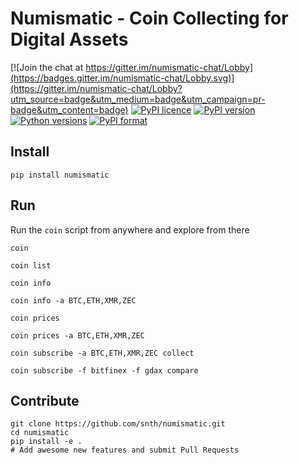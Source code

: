 # Numismatic - Coin Collecting for Digital Assets

[![Join the chat at https://gitter.im/numismatic-chat/Lobby](https://badges.gitter.im/numismatic-chat/Lobby.svg)](https://gitter.im/numismatic-chat/Lobby?utm_source=badge&utm_medium=badge&utm_campaign=pr-badge&utm_content=badge) 
[![PyPI licence](https://img.shields.io/pypi/l/numismatic.svg)]()
[![PyPI version](https://img.shields.io/pypi/v/numismatic.svg)]()
[![Python versions](https://img.shields.io/pypi/pyversions/numismatic.svg)]()
[![PyPI format](https://img.shields.io/pypi/format/numismatic.svg)]()

## Install

    pip install numismatic

## Run

Run the `coin` script from anywhere and explore from there

    coin

    coin list

    coin info

    coin info -a BTC,ETH,XMR,ZEC

    coin prices

    coin prices -a BTC,ETH,XMR,ZEC

    coin subscribe -a BTC,ETH,XMR,ZEC collect

    coin subscribe -f bitfinex -f gdax compare

## Contribute

    git clone https://github.com/snth/numismatic.git
    cd numismatic
    pip install -e .
    # Add awesome new features and submit Pull Requests
